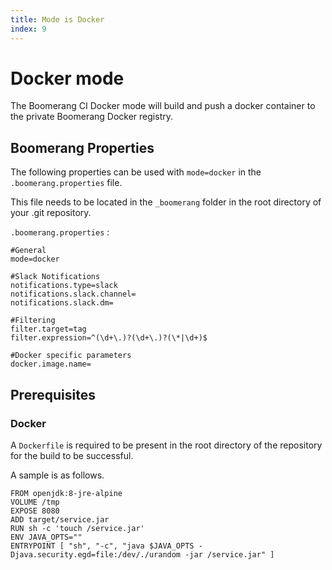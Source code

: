 ```yaml
---
title: Mode is Docker
index: 9
---
```


# Docker mode

The Boomerang CI Docker mode will build and push a docker container to the private Boomerang Docker registry.

## Boomerang Properties

The following properties can be used with `mode=docker` in the `.boomerang.properties` file.

This file needs to be located in the `_boomerang` folder in the root directory of your .git repository.

`.boomerang.properties` :

```
#General
mode=docker

#Slack Notifications
notifications.type=slack
notifications.slack.channel=
notifications.slack.dm=

#Filtering
filter.target=tag
filter.expression=^(\d+\.)?(\d+\.)?(\*|\d+)$

#Docker specific parameters
docker.image.name=
```

## Prerequisites

### Docker

A `Dockerfile` is required to be present in the root directory of the repository for the build to be successful.

A sample is as follows.

```
FROM openjdk:8-jre-alpine
VOLUME /tmp
EXPOSE 8080
ADD target/service.jar
RUN sh -c 'touch /service.jar'
ENV JAVA_OPTS=""
ENTRYPOINT [ "sh", "-c", "java $JAVA_OPTS -Djava.security.egd=file:/dev/./urandom -jar /service.jar" ]
```
